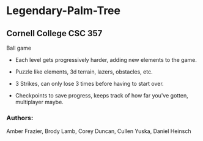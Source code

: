 # Legendary-Palm-Tree
## Cornell College CSC 357


Ball game

- Each level gets progressively harder, adding new elements to the game.

- Puzzle like elements, 3d terrain, lazers, obstacles, etc. 

- 3 Strikes, can only lose 3 times before having to start over. 

- Checkpoints to save progress, keeps track of how far you've gotten, multiplayer maybe. 

 
### Authors:
Amber Frazier, 
Brody Lamb, 
Corey Duncan, 
Cullen Yuska, 
Daniel Heinsch


